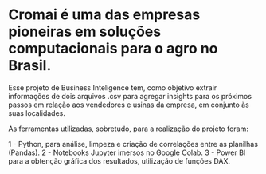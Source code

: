 # Cromai é uma das empresas pioneiras em soluções computacionais para o agro no Brasil.

Esse projeto de Business Inteligence tem, como objetivo extrair informações de dois arquivos .csv para agregar insights para os próximos passos em relação aos vendedores e usinas da empresa, em conjunto às suas localidades.

As ferramentas utilizadas, sobretudo, para a realização do projeto foram:

1 - Python, para análise, limpeza e criação de correlações entre as planilhas (Pandas).
2 - Notebooks Jupyter imersos no Google Colab.
3 - Power BI para a obtenção gráfica dos resultados, utilização de funções DAX.
